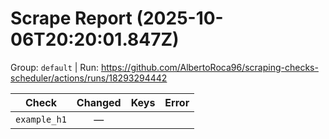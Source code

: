 # Scrape Report (2025-10-06T20:20:01.847Z)

Group: `default`  |  Run: https://github.com/AlbertoRoca96/scraping-checks-scheduler/actions/runs/18293294442

| Check | Changed | Keys | Error |
|---|:---:|:--|:--|
| `example_h1` | — |  |  |
